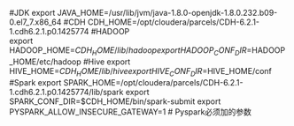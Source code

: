 #JDK
export JAVA_HOME=/usr/lib/jvm/java-1.8.0-openjdk-1.8.0.232.b09-0.el7_7.x86_64
#CDH
CDH_HOME=/opt/cloudera/parcels/CDH-6.2.1-1.cdh6.2.1.p0.1425774
#HADOOP  
export HADOOP_HOME=$CDH_HOME/lib/hadoop
export HADOOP_CONF_DIR=$HADOOP_HOME/etc/hadoop
#Hive
export HIVE_HOME=$CDH_HOME/lib/hive
export HIVE_CONF_DIR=$HIVE_HOME/conf
#Spark
export SPARK_HOME=/opt/cloudera/parcels/CDH-6.2.1-1.cdh6.2.1.p0.1425774/lib/spark
export SPARK_CONF_DIR=$CDH_HOME/bin/spark-submit
export PYSPARK_ALLOW_INSECURE_GATEWAY=1  # Pyspark必须加的参数